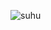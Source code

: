 ![suhu](https://user-images.githubusercontent.com/43991221/72678796-c7a5c480-3adb-11ea-8f48-fe7df38e48e3.jpeg)
